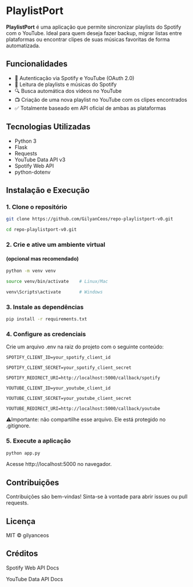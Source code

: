 # PlaylistPort

**PlaylistPort** é uma aplicação que permite sincronizar playlists do Spotify com o YouTube. Ideal para quem deseja fazer backup, migrar listas entre plataformas ou encontrar clipes de suas músicas favoritas de forma automatizada.

## Funcionalidades

- 🔐 Autenticação via Spotify e YouTube (OAuth 2.0)
- 📂 Leitura de playlists e músicas do Spotify
- 🔍 Busca automática dos vídeos no YouTube
- 📺 Criação de uma nova playlist no YouTube com os clipes encontrados
- ✅ Totalmente baseado em API oficial de ambas as plataformas

## Tecnologias Utilizadas

- Python 3
- Flask
- Requests
- YouTube Data API v3
- Spotify Web API
- python-dotenv

## Instalação e Execução

### 1. Clone o repositório

```bash
git clone https://github.com/GilyanCeos/repo-playlistport-v0.git

cd repo-playlistport-v0.git
```
### 2. Crie e ative um ambiente virtual 
#### (opcional mas recomendado)

```bash
python -m venv venv

source venv/bin/activate    # Linux/Mac

venv\Scripts\activate       # Windows
```
### 3. Instale as dependências

```bash
pip install -r requirements.txt
```
### 4. Configure as credenciais

Crie um arquivo .env na raiz do projeto com o seguinte conteúdo:

```env
SPOTIFY_CLIENT_ID=your_spotify_client_id

SPOTIFY_CLIENT_SECRET=your_spotify_client_secret

SPOTIFY_REDIRECT_URI=http://localhost:5000/callback/spotify

YOUTUBE_CLIENT_ID=your_youtube_client_id

YOUTUBE_CLIENT_SECRET=your_youtube_client_secret

YOUTUBE_REDIRECT_URI=http://localhost:5000/callback/youtube
```
⚠️Importante: não compartilhe esse arquivo. Ele está protegido no .gitignore.

### 5. Execute a aplicação

```bash
python app.py
```
Acesse http://localhost:5000 no navegador.

## Contribuições

Contribuições são bem-vindas! Sinta-se à vontade para abrir issues ou pull requests.

## Licença

MIT © gilyanceos

## Créditos

Spotify Web API Docs

YouTube Data API Docs
